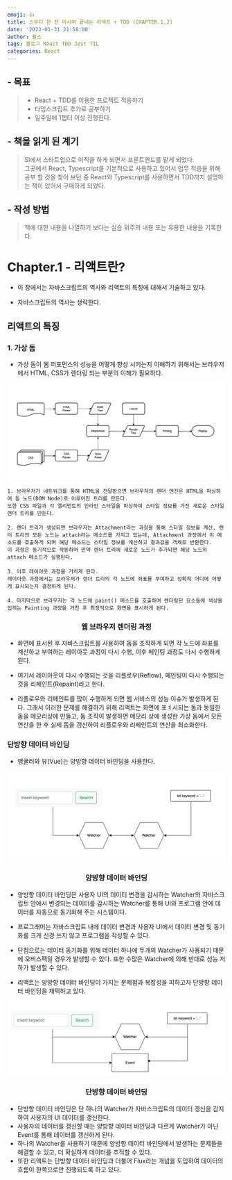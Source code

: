 ```yaml
---
emoji: 👍
title: 스무디 한 잔 마시며 끝내는 리엑트 + TDD (CHAPTER.1,2)
date: '2022-01-31 21:58:00'
author: 촬스
tags: 블로그 React TDD Jest TIL
categories: React
---
```


## - 목표

> - React + TDD를 이용한 프로젝트 적응하기
> - 타입스크립트 추가로 공부하기
> - 일주일에 1챕터 이상 진행한다.

## - 책을 읽게 된 계기

> SI에서 스타트업으로 이직을 하게 되면서 프론트엔드를 맡게 되었다. <br>그곳에서 React, Typescript를 기본적으로 사용하고 있어서 업무 적응을 위해 공부 할 것을 찾아 보던 중 React와 Typescript를 사용하면서 TDD까지 설명하는 책이 있어서 구매하게 되었다.

## - 작성 방법

> 책에 대한 내용을 나열하기 보다는 실습 위주의 내용 또는 유용한 내용을 기록한다.

# Chapter.1 - 리액트란?

- 이 장에서는 자바스크립트의 역사와 리액트의 특징에 대해서 기술하고 있다.

- 자바스크립트의 역사는 생략한다.

## 리액트의 특징

### 1. 가상 돔

- 가상 돔이 웹 퍼포먼스의 성능을 어떻게 향상 시키는지 이해하기 위해서는 브라우저에서 HTML, CSS가 렌더링 되는 부분의 이해가 필요하다.

![web-rendering.png](web-rendering.png)

    1. 브라우저가 네트워크를 통해 HTML을 전달받으면 브라우저의 렌더 엔진은 HTML을 파싱하여 돔 노드(DOM Node)로 이루어진 트리를 만든다.
    또한 CSS 파일과 각 엘리먼트의 인라인 스타일을 파싱하여 스타일 정보를 가진 새로운 스타일 렌더 트리를 만든다.

    2. 렌더 트리가 생성되면 브라우저는 Attachment라는 과정을 통해 스타일 정보를 계산, 렌터 트리의 모든 노드는 attach라는 메소드를 가지고 있는데, Attachment 과정에서 이 메소드를 호출하게 되며 해당 메소드는 스타일 정보를 계산하고 결과값을 객체로 반환한다.
    이 과정은 동기적으로 작동하며 만약 렌더 트리에 새로운 노드가 추가되면 해당 노드의 attach 메소드가 실행된다.

    3. 이후 레이아웃 과정을 거치게 된다.
    레이아웃 과정에서는 브라우저가 렌더 트리의 각 노드에 좌표를 부여하고 정확히 어디에 어떻게 표시되는지 결정하게 된다.

    4. 마지막으로 브라우저는 각 노드에 paint() 메소드를 호출하여 렌더링된 요소들에 색상을 입히는 Painting 과정을 거친 후 최정적으로 화면을 표시하게 된다.

<h3 style="text-align: center;">웹 브라우저 렌더링 과정</h3>

- 화면에 표시된 후 자바스크립트를 사용하여 돔을 조작하게 되면 각 노드에 좌표를 계산하고 부여하는 레이아웃 과정이 다시 수행, 이후 페인팅 과정도 다시 수행하게 된다.

- 여기서 레이아웃이 다시 수행되는 것을 리플로우(Reflow), 페인팅이 다시 수행되는 것을 리페인트(Repaint)라고 한다.

- 리플로우와 리페인트를 많이 수행하게 되면 웹 서비스의 성능 이슈가 발생하게 된다. 그래서 이러한 문제를 해결하기 위해 리액트는 화면에 표ㅕ시되는 돔과 동일한 돔을 메모리상에 만들고, 돔 조작이 발생하면 메모리 상에 생성한 가상 돔에서 모든 연산을 한 후 실제 돔을 갱신하여 리플로우와 리페인트의 연산을 최소화한다.

### 단방향 데이터 바인딩

- 앵귤러와 뷰(Vue)는 양방향 데이터 바인딩을 사용한다.

![two-way.png](two-way.png)

<h3 style="text-align: center;">양방향 데이터 바인딩</h3>

- 양방향 데이터 바인딩은 사용자 UI의 데이터 변경을 감시하는 Watcher와 자바스크립트 안에서 변경되는 데이터를 감시하는 Watcher를 통해 UI와 프로그램 안에 데이터를 자동으로 동기화해 주는 시스템이다.
- 프로그래머는 자바스크립트 내에 데이터 변경과 사용자 UI에서 데이터 변경 및 동기화를 크게 신경 쓰지 않고 프로그램을 작성할 수 있다.

- 단점으로는 데이터 동기화를 위해 데이터 하나에 두개의 Watcher가 사용되기 때문에 오버스펙일 경우가 발생할 수 있다. 또한 수많은 Watcher에 의해 반대로 성능 저하가 발생할 수 있다.

- 리액트는 양방향 데이터 바인딩이 가지는 문제점과 복잡성을 피하고자 단방향 데이터 바인딩을 채택하고 있다.

![one-way.png](one-way.png)

<h3 style="text-align: center;">단방향 데이터 바인딩</h3>

- 단방향 데이터 바인딩은 단 하나의 Watcher가 자바스크립트의 데이터 갱신을 감지하여 사용자의 UI 데이터를 갱신한다.
- 사용자의 데이터를 갱신할 때는 양방향 데이터 바인딩과 다르게 Watcher가 아닌 Event를 통해 데이터를 갱신하게 된다.
- 하나의 Watcher를 사용하기 때문에 양방향 데이터 바인딩에서 발생하는 문제들을 해결할 수 있고, 더 확실하게 데이터를 추적할 수 있다.
- 또한 리액트는 단방향 데이터 바인딩과 더불어 Flux라는 개념을 도입하여 데이터의 흐름이 한쪽으로만 진행되도록 하고 있다.

```toc

```
